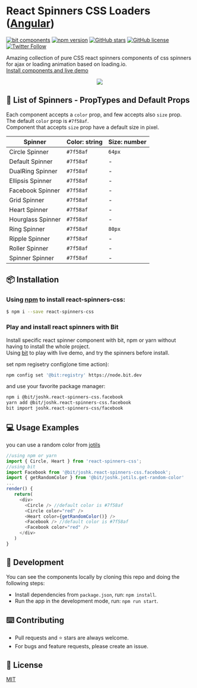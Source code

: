 # React Spinners CSS Loaders ([Angular](https://github.com/JoshK2/ng-spinners))
[![bit components](https://img.shields.io/badge/dynamic/json.svg?color=6e3991&label=bit%20components&query=payload.totalComponents&url=https%3A%2F%2Fapi.bit.dev%2Fscope%2Fjoshk%2Freact-spinners-css)](https://bit.dev/joshk/react-spinners-css)
[![npm version](https://badge.fury.io/js/react-spinners-css.svg)](https://www.npmjs.com/package/react-spinners-css)
[![GitHub stars](https://img.shields.io/github/stars/joshk2/react-spinners-css)](https://github.com/JoshK2/react-spinners-css/stargazers)
[![GitHub license](https://img.shields.io/badge/license-MIT-blue.svg)](https://raw.githubusercontent.com/JoshK2/react-spinners-css/master/LICENSE)
[![Twitter Follow](https://img.shields.io/twitter/follow/joshkuttler)](https://twitter.com/JoshKuttler)

Amazing collection of pure CSS react spinners components of css spinners for ajax or loading animation based on loading.io.  
[Install components and live demo](https://bit.dev/joshk/react-spinners-css)
<p align="center">
  <a href="https://bit.dev/joshk/react-spinners-css"><img src="https://i.imagesup.co/images2/010e655fd10abc5621d067f8b8ad33c7cac7d840.gif"></a>
</p>
  
## 🚀 List of Spinners - PropTypes and Default Props

Each component accepts a `color` prop, and few accepts also `size` prop.  
The default `color` prop is `#7f58af`.  
Component that accepts `size` prop have a default size in pixel.

| Spinner          | Color: string | Size: number  |
| ---------------- | ------------  | ------------- |
| Circle Spinner   | `#7f58af`     | `64px`        |
| Default Spinner  | `#7f58af`     | -             |
| DualRing Spinner | `#7f58af`     | -             |
| Ellipsis Spinner | `#7f58af`     | -             |
| Facebook Spinner | `#7f58af`     | -             |
| Grid Spinner     | `#7f58af`     | -             |
| Heart Spinner    | `#7f58af`     | -             |
| Hourglass Spinner| `#7f58af`     | -             |
| Ring Spinner     | `#7f58af`     | `80px`        |
| Ripple Spinner   | `#7f58af`     | -             |
| Roller Spinner   | `#7f58af`     | -             |
| Spinner Spinner  | `#7f58af`     | -             |


## 📦 Installation
### Using [npm](https://www.npmjs.com/package/react-spinners-css) to install react-spinners-css:  

```bash
$ npm i --save react-spinners-css
```  

### Play and install react spinners with Bit

Install specific react spinner component with bit, npm or yarn without having to install the whole project.  
Using [bit](https://bit.dev/joshk/react-spinners-css) to play with live demo, and try the spinners before install.

set npm regisetry config(one time action):
```bash
npm config set '@bit:registry' https://node.bit.dev
```
and use your favorite package manager:
```bash
npm i @bit/joshk.react-spinners-css.facebook
yarn add @bit/joshk.react-spinners-css.facebook
bit import joshk.react-spinners-css/facebook 
```  

## 💻 Usage Examples

you can use a random color from [jotils](https://bit.dev/joshk/jotils/get-random-color)  
```javascript
//using npm or yarn
import { Circle, Heart } from 'react-spinners-css';
//using bit
import Facebook from '@bit/joshk.react-spinners-css.facebook';
import { getRandomColor } from '@bit/joshk.jotils.get-random-color'
...
render() {
   return(
     <div>
       <Circle /> //default color is #7f58af
       <Circle color="red" />
       <Heart color={getRandomColor()} />
       <Facebook /> //default color is #7f58af
       <Facebook color="red" />
     </div>
   )
}
```

## 👾 Development
You can see the components locally by cloning this repo and doing the following steps:
- Install dependencies from `package.json`, run: `npm install`.
- Run the app in the development mode, run: `npm run start`.  

## ⌨️ Contributing
- Pull requests and ⭐ stars are always welcome.
- For bugs and feature requests, please create an issue.

## 📄 License
[MIT](https://github.com/JoshK2/react-spinners-css/blob/master/LICENSE)
